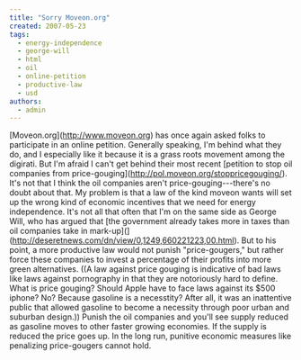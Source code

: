 ```yaml
---
title: "Sorry Moveon.org"
created: 2007-05-23
tags: 
  - energy-independence
  - george-will
  - html
  - oil
  - online-petition
  - productive-law
  - usd
authors: 
  - admin
---
```


\[Moveon.org\](http://www.moveon.org) has once again asked folks to participate in an online petition. Generally speaking, I'm behind what they do, and I especially like it because it is a grass roots movement among the digirati. But I'm afraid I can't get behind their most recent \[petition to stop oil companies from price-gouging\](http://pol.moveon.org/stoppricegouging/). It's not that I think the oil companies aren't price-gouging---there's no doubt about that. My problem is that a law of the kind moveon wants will set up the wrong kind of economic incentives that we need for energy independence. It's not all that often that I'm on the same side as George Will, who has argued that \[the government already takes more in taxes than oil companies take in mark-up\](\](http://deseretnews.com/dn/view/0,1249,660221223,00.html). But to his point, a more productive law would not punish "price-gougers," but rather force these companies to invest a percentage of their profits into more green alternatives. ((A law against price gouging is indicative of bad laws like laws against pornography in that they are notoriously hard to define. What is price gouging? Should Apple have to face laws against its $500 iphone? No? Because gasoline is a necesstity? After all, it was an inattentive public that allowed gasoline to become a necessity through poor urban and suburban design.)) Punish the oil companies and you'll see supply reduced as gasoline moves to other faster growing economies. If the supply is reduced the price goes up. In the long run, punitive economic measures like penalizing price-gougers cannot hold.

